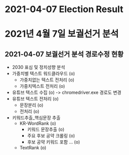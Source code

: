 # 2021-04-07 Election Result

# 2021년 4월 7일 보궐선거 분석

## 2021-04-07 보궐선거 분석 경로수정 현황
- 2030 표심 및 정치성향 분석
- 가중치별 텍스트 워드클라우드 (o)
    - 가중치없는 텍스트 전처리 (o)
    - 가중치텍스트 전처리 (o)
- 유튜브 텍스트 수집 (o) -> chromedriver.exe 경로도 변경
- 유튜브 텍스트 전처리 (o)
    - 문장분리 (o)
    - 전처리 (o)
- 키워드추출_핵심문장 추출
    - KR-WordRank (o)
        - 키워드 문장추출 (o)
        - 주요 후보 공약 크롤링 (o)
        - 후보 공약 키워드 포함 ... (o)
    - TextRank (o)
